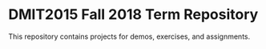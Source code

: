 # DMIT2015 Fall 2018 Term Repository
This repository contains projects for demos, exercises, and assignments.
